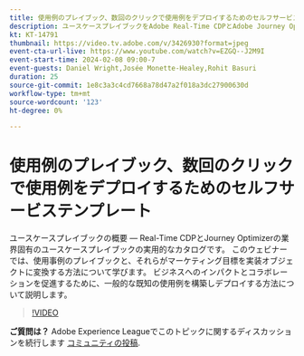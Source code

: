 ```yaml
---
title: 使用例のプレイブック、数回のクリックで使用例をデプロイするためのセルフサービステンプレート
description: ユースケースプレイブックをAdobe Real-Time CDPとAdobe Journey Optimizerで簡単にデプロイし、潜在的なリソースを解放する方法を説明します。
kt: KT-14791
thumbnail: https://video.tv.adobe.com/v/3426930?format=jpeg
event-cta-url-live: https://www.youtube.com/watch?v=EZGQ--J2M9I
event-start-time: 2024-02-08 09:00-7
event-guests: Daniel Wright,Josée Monette-Healey,Rohit Basuri
duration: 25
source-git-commit: 1e8c3a3c4cd7668a78d47a2f018a3dc27900630d
workflow-type: tm+mt
source-wordcount: '123'
ht-degree: 0%

---
```


# 使用例のプレイブック、数回のクリックで使用例をデプロイするためのセルフサービステンプレート

ユースケースプレイブックの概要 — Real-Time CDPとJourney Optimizerの業界固有のユースケースプレイブックの実用的なカタログです。 このウェビナーでは、使用事例のプレイブックと、それらがマーケティング目標を実装オブジェクトに変換する方法について学びます。 ビジネスへのインパクトとコラボレーションを促進するために、一般的な既知の使用例を構築しデプロイする方法について説明します。

>[!VIDEO](https://video.tv.adobe.com/v/3426930/?quality=12&learn=on)

**ご質問は？** Adobe Experience Leagueでこのトピックに関するディスカッションを続行します [コミュニティの投稿](https://experienceleaguecommunities.adobe.com/t5/adobe-experience-platform/experience-league-live-post-session-discussion-use-case/m-p/651643#M488).
